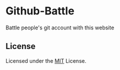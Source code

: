 # Github-Battle
Battle people's git account with this website

## License
Licensed under the [MIT](../LICENSE) License.
